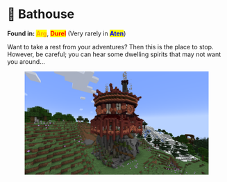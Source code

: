 # 🗼 Bathouse

**Found in:&#x20;**<mark style="color:orange;">**Arg**</mark>, <mark style="color:red;">**Durel**</mark> (Very rarely in <mark style="color:blue;">**Aten**</mark>)

Want to take a rest from your adventures? Then this is the place to stop. However, be careful; you can hear some dwelling spirits that may not want you around...

<figure><img src="../../../.gitbook/assets/2025-01-03_19.11.07.png" alt="" width="563"><figcaption></figcaption></figure>
